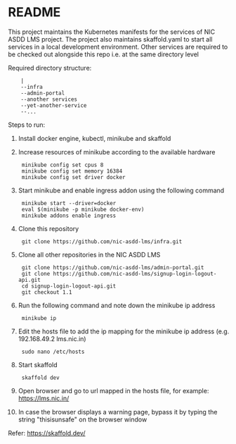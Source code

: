 # README

This project maintains the Kubernetes manifests for the services of NIC ASDD LMS project. The project also maintains skaffold.yaml to start all services in a local development environment. Other services are required to be checked out alongside this repo i.e. at the same directory level

Required directory structure:

        |
        --infra
        --admin-portal
        --another services
        --yet-another-service
        --...

Steps to run:

1. Install docker engine, kubectl, minikube and skaffold
2. Increase resources of minikube according to the available hardware

        minikube config set cpus 8
        minikube config set memory 16384
        minikube config set driver docker

3. Start minikube and enable ingress addon using the following command

        minikube start --driver=docker
        eval $(minikube -p minikube docker-env)
        minikube addons enable ingress

4. Clone this repository

        git clone https://github.com/nic-asdd-lms/infra.git

5. Clone all other repositories in the NIC ASDD LMS

        git clone https://github.com/nic-asdd-lms/admin-portal.git
        git clone https://github.com/nic-asdd-lms/signup-login-logout-api.git
        cd signup-login-logout-api.git
        git checkout 1.1

6. Run the following command and note down the minikube ip address

        minikube ip

7. Edit the hosts file to add the ip mapping for the minikube ip address (e.g. 192.168.49.2 lms.nic.in)

        sudo nano /etc/hosts

8. Start skaffold

        skaffold dev

9. Open browser and go to url mapped in the hosts file, for example: <https://lms.nic.in/>
10. In case the browser displays a warning page, bypass it by typing the string "thisisunsafe" on the browser window

Refer: <https://skaffold.dev/>
